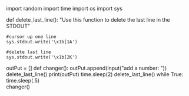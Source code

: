 import random 
import time 
import os
import sys

def delete_last_line():
    "Use this function to delete the last line in the STDOUT"

    #cursor up one line
    sys.stdout.write('\x1b[1A')

    #delete last line
    sys.stdout.write('\x1b[2K')

outPut = []
def changer():
    outPut.append(input("add a number: "))
    delete_last_line()
    print(outPut)
    time.sleep(2)
    delete_last_line()
while True:
    time.sleep(.5)    
    changer()    
